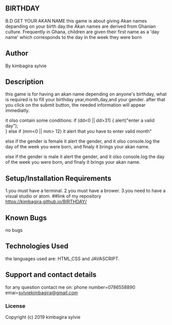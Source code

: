 ## BIRTHDAY
B.D
GET YOUR AKAN NAME
this game is about giving  Akan names  depanding on your birth day.the Akan names are derived from Ghanian culture. Frequently in Ghana, children are given their first name as a 'day name' which corresponds to the day in the week they were born
## Author
 By kimbagira sylvie
## Description
this game is for having an akan name depending on anyone's birthday,
what is required is to fill your birthday year,month,day,and your gender.
after that you click on the submit button, the needed information will appear immediatly.

it olso contain some conditions:
if (dd<0 || dd>31) {
        alert("enter a valid day");  
      }
      else if (mm<0 || mm> 12)
        it alert that you have to enter valid month"
    
   else if the gender is female
        it alert the gender,
        and it olso console.log the day of the week you were born,
        and finaly  it brings your akan name.
        
    
   else if the gender is male
        it alert the gender,
        and it olso console.log the day of the week you were born,
        and finaly  it brings your akan name.
## Setup/Installation Requirements
1.you must have a terminal.
2.you must have a brower.
3.you need to have a visual  studio or atom.
##link of my repository
 https://kimbagira.github.io/BIRTHDAY/
## Known Bugs
no bugs 
## Technologies Used
 the languages used are:
 HTML,CSS and JAVASCRIPT.
## Support and contact details
for any question contact me on:
phone number=0786558890
emai=sylviekimbagira@gmail.com
### License
Copyright (c) 2019 kimbagira sylvie
